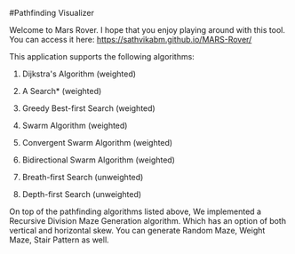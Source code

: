 #Pathfinding Visualizer

Welcome to Mars Rover. I hope that you enjoy playing around with this tool. You can access it here: https://sathvikabm.github.io/MARS-Rover/

This application supports the following algorithms:

1. Dijkstra's Algorithm (weighted)

2. A Search* (weighted)

3. Greedy Best-first Search (weighted)

4. Swarm Algorithm (weighted)

5. Convergent Swarm Algorithm (weighted)

6. Bidirectional Swarm Algorithm (weighted)

7. Breath-first Search (unweighted)

8. Depth-first Search (unweighted)

On top of the pathfinding algorithms listed above, We implemented a Recursive Division Maze Generation algorithm. Which has an option of both vertical and horizontal skew. You can generate Random Maze, Weight Maze, Stair Pattern as well.
